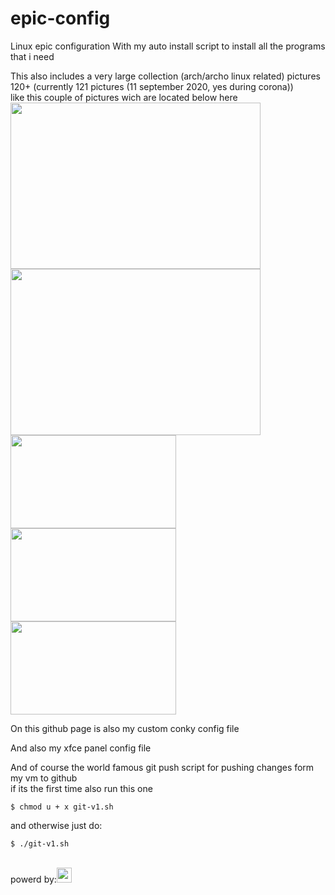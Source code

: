 # epic-config
Linux epic configuration
With my auto install script to install all the programs that i need

This also includes a very large collection (arch/archo linux related) pictures 120+ (currently 121 pictures (11 september 2020, yes during corona))<br>
like this couple of pictures wich are located below here<br>
<class id="pictures" align="center">
<img src="https://github.com/101br03k/linux-config/blob/master/images/180713.jpg" width="400" height="266" >
<img src="https://github.com/101br03k/linux-config/blob/master/images/180675.jpg" width="400" height="266" ><br>
<img src="https://github.com/101br03k/linux-config/blob/master/images/180683.jpg" width="265" height="149" >
<img src="https://github.com/101br03k/linux-config/blob/master/images/180678.jpg" width="265" height="149" >
<img src="https://github.com/101br03k/linux-config/blob/master/images/180690.jpg" width="265" height="149" >
</class>

On this github page is also my custom conky config file

And also my xfce panel config file

And of course the world famous git push script for pushing changes form my vm to github<br>
if its the first time also run this one<br>
```
$ chmod u + x git-v1.sh
```

and otherwise just do:
```
$ ./git-v1.sh
```

<br>
powerd by:<img src="https://github.com/favicon.ico" width="24" height="24">
